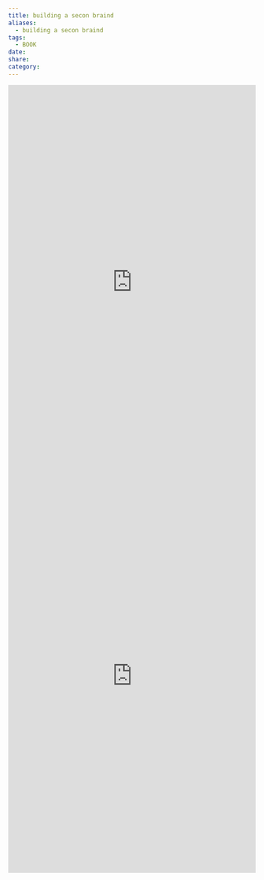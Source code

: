 ```yaml
---
title: building a secon braind
aliases:
  - building a secon braind
tags:
  - BOOK
date: 
share: 
category:
---
```


<iframe src="https://drive.google.com/file/d/1osXjAxtuNgW-ePlylnPoMJAkR4f09y3h/view?usp=sharing" width="100%" height="800px" frameborder="0"></iframe>



<iframe src="https://drive.google.com/file/d/1osXjAxtuNgW-ePlylnPoMJAkR4f09y3h/preview" width="100%" height="800px" frameborder="0"></iframe>
